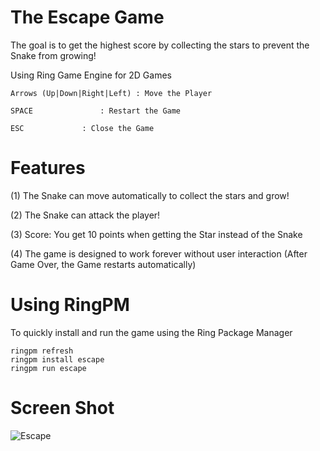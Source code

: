 The Escape Game
===============

The goal is to get the highest score by collecting the stars to prevent the Snake from growing!

Using Ring Game Engine for 2D Games 

	Arrows (Up|Down|Right|Left)	: Move the Player

	SPACE				: Restart the Game

	ESC				: Close the Game

# Features

(1) The Snake can move automatically to collect the stars and grow!

(2) The Snake can attack the player!

(3) Score: You get 10 points when getting the Star instead of the Snake

(4) The game is designed to work forever without user interaction (After Game Over, the Game restarts automatically)

# Using RingPM

To quickly install and run the game using the Ring Package Manager

	ringpm refresh
	ringpm install escape
	ringpm run escape

# Screen Shot

![Escape](https://github.com/ring-lang/ring/blob/master/applications/escape/images/escapegame.png)

